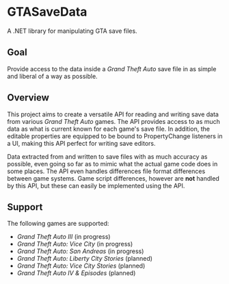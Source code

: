 # GTASaveData
A .NET library for manipulating GTA save files.

## Goal
Provide access to the data inside a *Grand Theft Auto* save file in as simple
and liberal of a way as possible.

## Overview
This project aims to create a versatile API for reading and writing save data
from various *Grand Theft Auto* games. The API provides access to as much data
as what is current known for each game's save file. In addition, the
editable properties are equipped to be bound to PropertyChange listeners in a
UI, making this API perfect for writing save editors.

Data extracted from and written to save files with as much accuracy as possible,
even going so far as to mimic what the actual game code does in some places. The
API even handles differences file format differences between game systems. Game
script differences, however are **not** handled by this API, but these can
easily be implemented using the API.

## Support
The following games are supported:
  * *Grand Theft Auto III* (in progress)
  * *Grand Theft Auto: Vice City* (in progress)
  * *Grand Theft Auto: San Andreas* (in progress)
  * *Grand Theft Auto: Liberty City Stories* (planned)
  * *Grand Theft Auto: Vice City Stories* (planned)
  * *Grand Theft Auto IV & Episodes* (planned)
